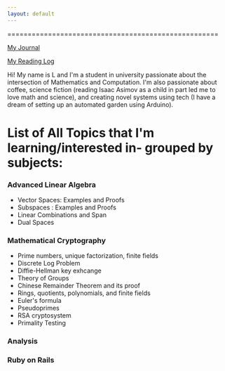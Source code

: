 ```yaml
---
layout: default
---
```


====================================================

[My Journal](journal.md)

[My Reading Log](reading.md)

Hi! My name is L and I'm a student in university passionate about the intersection of Mathematics and Computation. I'm also passionate about coffee, science fiction (reading Isaac Asimov as a child in part led me to love math and science), and creating novel systems using tech (I have a dream of setting up an automated garden using Arduino). 

# List of All Topics that I'm learning/interested in- grouped by subjects:

### Advanced Linear Algebra

* Vector Spaces: Examples and Proofs
* Subspaces : Examples and Proofs
* Linear Combinations and Span
* Dual Spaces

### Mathematical Cryptography

* Prime numbers, unique factorization, finite fields 
* Discrete Log Problem 
* Diffie-Hellman key exhcange 
* Theory of Groups
* Chinese Remainder Theorem and its proof 
* Rings, quotients, polynomials, and finite fields
* Euler's formula
* Pseudoprimes 
* RSA cryptosystem 
* Primality Testing 

### Analysis
### Ruby on Rails


